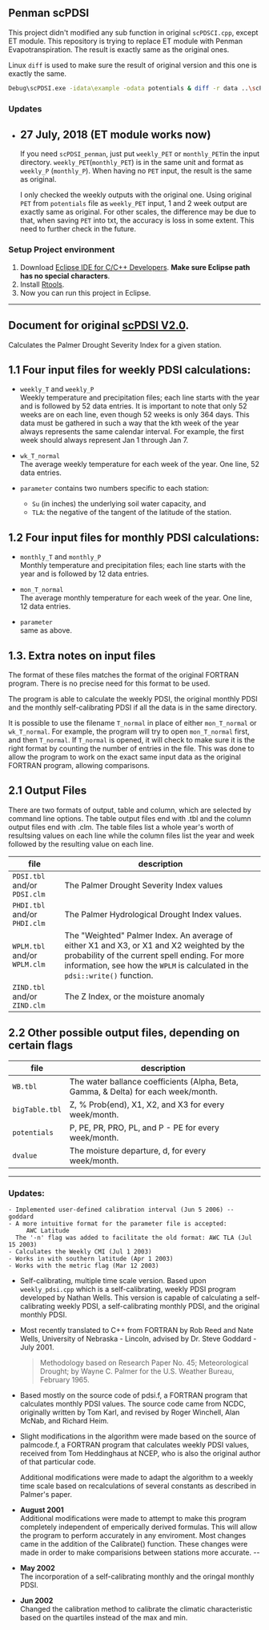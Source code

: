 ## Penman scPDSI

This project didn't modified any sub function in original `scPDSCI.cpp`, except 
ET module. This repository is trying to replace ET module with Penman 
Evapotranspiration. The result is exactly same as the original ones. 

Linux `diff` is used to make sure the result of original version and this one is exactly the same. 

```bash
Debug\scPDSI.exe -idata\example -odata potentials & diff -r data ..\scPDSI-org\data > diff.txt & subl diff.txt
```

### Updates
- 27 July, 2018 (ET module works now)  
    --------- 
    If you need `scPDSI_penman`, just put `weekly_PET` or 
    `monthly_PET`in the input directory. `weekly_PET`(`monthly_PET`) is in the same
    unit and format as `weekly_P` (`monthly_P`). When having no `PET` input, the result
    is the same as original.

    I only checked the weekly outputs with the original one. Using original `PET` 
    from `potentials` file as `weekly_PET` input, 1 and 2 week output are exactly 
    same as original. For other scales, the difference may be due to that, 
    when saving `PET` into txt, the accuracy is loss in some extent. This need 
    to further check in the future.


### Setup Project environment

1. Download [Eclipse IDE for C/C++ Developers](https://www.eclipse.org/downloads/packages/). **Make sure Eclipse path has no special characters**. 
2. Install [Rtools](https://cran.r-project.org/bin/windows/Rtools/). 
3. Now you can run this project in Eclipse.


---
## Document for original [scPDSI V2.0](http://greenleaf.unl.edu/). 

Calculates the Palmer Drought Severity Index for a given station.


## 1.1 Four input files for weekly PDSI calculations:

* `weekly_T` and `weekly_P`  
Weekly temperature and precipitation files; 
each line starts with the year and is followed by 52 data entries. 
It is important to note that only 52 weeks are on each line, even though 52 
weeks is only 364 days. 
This data must be gathered in such a way that the kth week of the year always 
represents the same calendar interval.  For example, the first week should 
always represent Jan 1 through Jan 7.

* `wk_T_normal`  
The average weekly temperature for each week of the year. One line, 52 data entries.
* `parameter` 
contains two numbers specific to each station: 
    - `Su` (in inches) the underlying soil water capacity, and
    - `TLA`: the negative of the tangent of the latitude of the station. 

## 1.2 Four input files for monthly PDSI calculations:

* `monthly_T` and `monthly_P`  
  Monthly temperature and precipitation files; each line starts with the year
  and is followed by 12 data entries.

* `mon_T_normal`  
  The average monthly temperature for each week of the year.  One line, 12
  data entries.

* `parameter`  
  same as above.

## 1.3. Extra notes on input files

The format of these files matches the format of the original FORTRAN program. 
There is no precise need for this format to be used.

The program is able to calculate the weekly PDSI, the original monthly PDSI and 
the monthly self-calibrating PDSI if all the data is in the same directory. 

It is possible to use the filename `T_normal` in place of either `mon_T_normal` 
or `wk_T_normal`.  For example, the program will try to open `mon_T_normal` 
first, and then `T_normal`.  If `T_normal` is opened, it will check to make 
sure it is the right format by counting the number of entries in the file.
This was done to allow the program to work on the exact same input data as the 
original FORTRAN program, allowing comparisons.
  
## 2.1 Output Files

There are two formats of output, table and column, which are selected by
command line options.  The table output files end with .tbl and the column
output files end with .clm.  The table files list a whole year's worth of
resultsing values on each line while the column files list the year and week
followed by the resulting value on each line.

| file         | description | 
| --------     | ----------- |
|`PDSI.tbl` and/or `PDSI.clm`| The Palmer Drought Severity Index values|
|`PHDI.tbl` and/or `PHDI.clm`| The Palmer Hydrological Drought Index values.|
|`WPLM.tbl` and/or `WPLM.clm`| The "Weighted" Palmer Index.  An average of either X1 and X3, or X1 and X2 weighted by the probability of the current spell ending.  For more information, see how the `WPLM` is calculated in the `pdsi::write()` function.|
|`ZIND.tbl` and/or `ZIND.clm` | The Z Index, or the moisture anomaly|

## 2.2 Other possible output files, depending on certain flags

| file         | description | 
| --------     | ----------- |
| `WB.tbl`     |  The water ballance coefficients (Alpha, Beta, Gamma, & Delta) for each week/month.    | 
|`bigTable.tbl`| Z, % Prob(end), X1, X2, and X3 for every week/month.|
|`potentials`  | P, PE, PR, PRO, PL, and P - PE for every week/month. |
|`dvalue`|The moisture departure, d, for every week/month.|


------------
### Updates:  
    - Implemented user-defined calibration interval (Jun 5 2006) -- goddard
    - A more intuitive format for the parameter file is accepted:
         AWC Latitude
      The '-n' flag was added to facilitate the old format: AWC TLA (Jul 15 2003)
    - Calculates the Weekly CMI (Jul 1 2003)
    - Works in with southern latitude (Apr 1 2003)
    - Works with the metric flag (Mar 12 2003)

* Self-calibrating, multiple time scale version. Based upon `weekly_pdsi.cpp` 
which is a self-calibrating, weekly PDSI program developed by Nathan Wells. 
This version is capable of calculating a self-calibrating weekly PDSI, 
a self-calibrating monthly PDSI, and the original monthly PDSI.

* Most recently translated to C++ from FORTRAN by Rob Reed and Nate Wells, 
University of Nebraska - Lincoln, advised by Dr. Steve Goddard - July 2001.

    > Methodology based on Research Paper No. 45; Meteorological Drought; by 
    Wayne C. Palmer for the U.S. Weather Bureau, February 1965.

* Based mostly on the source code of pdsi.f, a FORTRAN program that calculates 
monthly PDSI values.  The source code came from NCDC, originally written by 
Tom Karl, and revised by Roger Winchell, Alan McNab, and Richard Heim.

* Slight modifications in the algorithm were made based on the source of 
palmcode.f, a FORTRAN program that calculates weekly PDSI values, received from 
Tom Heddinghaus at NCEP, who is also the original author of that particular code.

    Additional modifications were made to adapt the algorithm to a weekly time 
    scale based on recalculations of several constants as described in Palmer's paper.

* __August 2001__  
Additional modifications were made to attempt to make this program completely 
independent of emperically derived formulas. This will allow the program to 
perform accurately in any enviroment. Most changes came in the addition of the 
Calibrate() function.  These changes were made in order to
make comparisions between stations more accurate.  --

* __May 2002__  
The incorporation of a self-calibrating monthly and the oringal monthly PDSI. 

* __Jun 2002__  
Changed the calibration method to calibrate the climatic characteristic based 
on the quartiles instead of the max and min.
